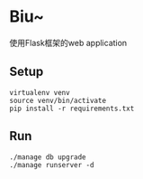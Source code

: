 Biu~
====

使用Flask框架的web application

Setup
----
    virtualenv venv
    source venv/bin/activate
    pip install -r requirements.txt
    
Run
----
    ./manage db upgrade
    ./manage runserver -d